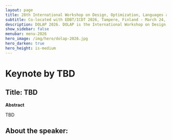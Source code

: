 ```yaml
---
layout: page
title: 28th International Workshop on Design, Optimization, Languages and Analytical Processing of Big Data
subtitle: Co-located with EDBT/ICDT 2026, Tampere, Finland - March 24, 2026
description: DOLAP 2026. DOLAP is the International Workshop on Design, Optimization, Languages and Analytical Processing of Big Data. The 28th edition of the workshop is co-located with the EDBT/ICDT 2026 conference and takes place in Tampere, Finland, on March 24, 2026. This page presents the invited keynote for this edition.
show_sidebar: false
menubar: menu-2026
hero_image: /img/hero/dolap-2026.jpg
hero_darken: true
hero_height: is-medium
---
```


# Keynote by TBD

## Title:   TBD

**Abstract** 

TBD

## About the speaker: 

